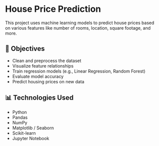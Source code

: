 # House Price Prediction

This project uses machine learning models to predict house prices based on various features like number of rooms, location, square footage, and more.

## 🎯 Objectives

- Clean and preprocess the dataset
- Visualize feature relationships
- Train regression models (e.g., Linear Regression, Random Forest)
- Evaluate model accuracy
- Predict housing prices on new data

## 📊 Technologies Used

- Python
- Pandas
- NumPy
- Matplotlib / Seaborn
- Scikit-learn
- Jupyter Notebook

